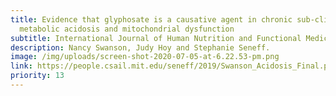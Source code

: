 ```yaml
---
title: Evidence that glyphosate is a causative agent in chronic sub-clinical
  metabolic acidosis and mitochondrial dysfunction
subtitle: International Journal of Human Nutrition and Functional Medicine 2016;4:32-52.
description: Nancy Swanson, Judy Hoy and Stephanie Seneff.
image: /img/uploads/screen-shot-2020-07-05-at-6.22.53-pm.png
link: https://people.csail.mit.edu/seneff/2019/Swanson_Acidosis_Final.pdf
priority: 13
---
```

